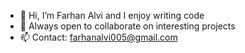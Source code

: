 - 👋 Hi, I’m Farhan Alvi and I enjoy writing code
- 💞️ Always open to collaborate on interesting projects
- 📫 Contact: farhanalvi005@gmail.com
